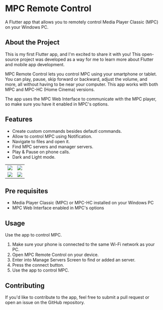 # MPC Remote Control

A Flutter app that allows you to remotely control Media Player Classic (MPC) on your Windows PC.


## About the Project
This is my first Flutter app, and I'm excited to share it with you! This open-source project was developed as a way for me to learn more about Flutter and mobile app development.

MPC Remote Control lets you control MPC using your smartphone or tablet. You can play, pause, skip forward or backward, adjust the volume, and more, all without having to be near your computer. This app works with both MPC and MPC-HC (Home Cinema) versions.

The app uses the MPC Web Interface to communicate with the MPC player, so make sure you have it enabled in MPC's options.

## Features
- Create custom commands besides defautl commands.
- Allow to control MPC using Notification.
- Navigate to files and open it.
- Find MPC servers and manager servers.
- Play & Pause on phone calls.
- Dark and Light mode.

|       |       |
|:------|------:|
![](https://user-images.githubusercontent.com/74125222/236629281-e3fa5b29-81fc-495c-86b4-97054485d741.gif)|![](https://user-images.githubusercontent.com/74125222/236630345-336449b0-4b31-48f7-bb5a-a4a4bdc2e8c3.gif)|
![](https://user-images.githubusercontent.com/74125222/236630830-39472fb8-34bb-48f3-8000-cb07ef11a259.gif)|![](https://user-images.githubusercontent.com/74125222/236628499-7af30f3f-d11e-436d-bf3d-a88ecd270594.gif)



## Pre requisites
- Media Player Classic (MPC) or MPC-HC installed on your Windows PC
- MPC Web Interface enabled in MPC's options


## Usage
Use the app to control MPC.
1. Make sure your phone is connected to the same Wi-Fi network as your PC.
2. Open MPC Remote Control on your device.
3. Enter into Manage Servers Screen to find or added an server.
4. Press the connect button.
5. Use the app to control MPC.



## Contributing
If you'd like to contribute to the app, feel free to submit a pull request or open an issue on the GitHub repository.
